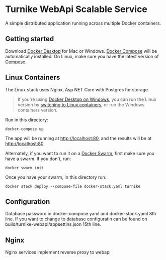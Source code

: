 Turnike WebApi Scalable Service
=========

A simple distributed application running across multiple Docker containers.

Getting started
---------------

Download [Docker Desktop](https://www.docker.com/products/docker-desktop) for Mac or Windows. [Docker Compose](https://docs.docker.com/compose) will be automatically installed. On Linux, make sure you have the latest version of [Compose](https://docs.docker.com/compose/install/). 

## Linux Containers

The Linux stack uses Nginx, Asp NET Core with Postgres for storage.

> If you're using [Docker Desktop on Windows](https://store.docker.com/editions/community/docker-ce-desktop-windows), you can run the Linux version by [switching to Linux containers](https://docs.docker.com/docker-for-windows/#switch-between-windows-and-linux-containers), or run the Windows containers version.

Run in this directory:
```
docker-compose up
```
The app will be running at [http://localhost:80](http://localhost:80), and the results will be at [http://localhost:80](http://localhost:80).

Alternately, if you want to run it on a [Docker Swarm](https://docs.docker.com/engine/swarm/), first make sure you have a swarm. If you don't, run:
```
docker swarm init
```
Once you have your swarm, in this directory run:
```
docker stack deploy --compose-file docker-stack.yaml turnike
```

## Configuration

Database password in docker-compose.yaml and docker-stack.yaml 8th line.
If you want to change to database configuratin can be found on build/turnike-webapi/appsettins.json 15th line.

## Nginx

Nginx services implement reverse proxy to webapi
